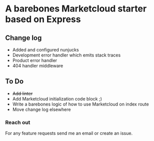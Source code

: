 # A barebones Marketcloud starter based on Express

## Change log
 - Added and configured nunjucks
 - Development error handler which emits stack traces
 - Product error handler
 - 404 handler middleware

## To Do
  - ~~Add linter~~
  - Add Marketcloud initialization code block ;)
  - Write a barebones logic of how to use Marketcloud on index route
  - Move change log elsewhere

### Reach out
For any feature requests send me an email or create an issue.